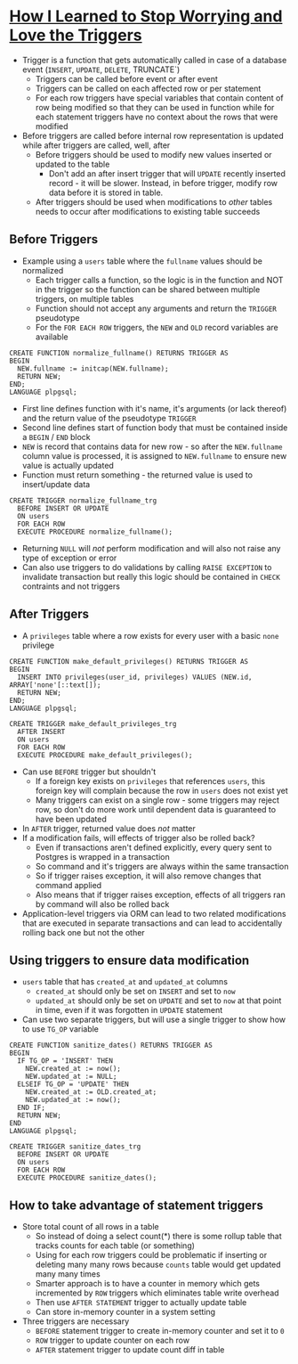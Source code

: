 # [How I Learned to Stop Worrying and Love the Triggers](https://www.depesz.com/2012/11/14/how-i-learned-to-stop-worrying-and-love-the-triggers/)

* Trigger is a function that gets automatically called in case of a database event (`INSERT`, `UPDATE`, `DELETE`, TRUNCATE`)
  * Triggers can be called before event or after event
  * Triggers can be called on each affected row or per statement
  * For each row triggers have special variables that contain content of row being modified so that they can be used in function while for each statement triggers have no context about the rows that were modified
* Before triggers are called before internal row representation is updated while after triggers are called, well, after
  * Before triggers should be used to modify new values inserted or updated to the table
    * Don't add an after insert trigger that will `UPDATE` recently inserted record - it will be slower. Instead, in before trigger, modify row data before it is stored in table.
  * After triggers should be used when modifications to _other_ tables needs to occur after modifications to existing table succeeds

## Before Triggers

* Example using a `users` table where the `fullname` values should be normalized
  * Each trigger calls a function, so the logic is in the function and NOT in the trigger so the function can be shared between multiple triggers, on multiple tables
  * Function should not accept any arguments and return the `TRIGGER` pseudotype
  * For the `FOR EACH ROW` triggers, the `NEW` and `OLD` record variables are available

```plpgsql
CREATE FUNCTION normalize_fullname() RETURNS TRIGGER AS
BEGIN
  NEW.fullname := initcap(NEW.fullname);
  RETURN NEW;
END;
LANGUAGE plpgsql;
```

* First line defines function with it's name, it's arguments (or lack thereof) and the return value of the pseudotype `TRIGGER`
* Second line defines start of function body that must be contained inside a `BEGIN` / `END` block
* `NEW` is record that contains data for new row - so after the `NEW.fullname` column value is processed, it is assigned to `NEW.fullname` to ensure new value is actually updated
* Function must return something - the returned value is used to insert/update data

```psql
CREATE TRIGGER normalize_fullname_trg
  BEFORE INSERT OR UPDATE
  ON users
  FOR EACH ROW
  EXECUTE PROCEDURE normalize_fullname();
```

* Returning `NULL` will _not_ perform modification and will also not raise any type of exception or error
* Can also use triggers to do validations by calling `RAISE EXCEPTION` to invalidate transaction but really this logic should be contained in `CHECK` contraints and not triggers

## After Triggers

* A `privileges` table where a row exists for every user with a basic `none` privilege

```psql
CREATE FUNCTION make_default_privileges() RETURNS TRIGGER AS
BEGIN
  INSERT INTO privileges(user_id, privileges) VALUES (NEW.id, ARRAY['none'[::text[]);
  RETURN NEW;
END;
LANGUAGE plpgsql;

CREATE TRIGGER make_default_privileges_trg
  AFTER INSERT
  ON users
  FOR EACH ROW
  EXECUTE PROCEDURE make_default_privileges();
```

* Can use `BEFORE` trigger but shouldn't
  * If a foreign key exists on `privileges` that references `users`, this foreign key will complain because the row in `users` does not exist yet
  * Many triggers can exist on a single row - some triggers may reject row, so don't do more work until dependent data is guaranteed to have been updated
* In `AFTER` trigger, returned value does _not_ matter
* If a modification fails, will effects of trigger also be rolled back?
  * Even if transactions aren't defined explicitly, every query sent to Postgres is wrapped in a transaction
  * So command and it's triggers are always within the same transaction
  * So if trigger raises exception, it will also remove changes that command applied
  * Also means that if trigger raises exception, effects of all triggers ran by command will also be rolled back
* Application-level triggers via ORM can lead to two related modifications that are executed in separate transactions and can lead to accidentally rolling back one but not the other

## Using triggers to ensure data modification

* `users` table that has `created_at` and `updated_at` columns
  * `created_at` should only be set on `INSERT` and set to `now`
  * `updated_at` should only be set on `UPDATE` and set to `now` at that point in time, even if it was forgotten in `UPDATE` statement
* Can use two separate triggers, but will use a single trigger to show how to use `TG_OP` variable

```psql
CREATE FUNCTION sanitize_dates() RETURNS TRIGGER AS
BEGIN
  IF TG_OP = 'INSERT' THEN
    NEW.created_at := now();
    NEW.updated_at := NULL;
  ELSEIF TG_OP = 'UPDATE' THEN
    NEW.created_at := OLD.created_at;
    NEW.updated_at := now();
  END IF;
  RETURN NEW;
END
LANGUAGE plpgsql;

CREATE TRIGGER sanitize_dates_trg
  BEFORE INSERT OR UPDATE
  ON users
  FOR EACH ROW
  EXECUTE PROCEDURE sanitize_dates();
```

## How to take advantage of statement triggers

* Store total count of all rows in a table
  * So instead of doing a select count(*) there is some rollup table that tracks counts for each table (or something)
  * Using for each row triggers could be problematic if inserting or deleting many many rows because `counts` table would get updated many many times
  * Smarter approach is to have a counter in memory which gets incremented by `ROW` triggers which eliminates table write overhead
  * Then use `AFTER STATEMENT` trigger to actually update table
  * Can store in-memory counter in a system setting
* Three triggers are necessary 
  * `BEFORE` statement trigger to create in-memory counter and set it to `0`
  * `ROW` trigger to update counter on each row
  * `AFTER` statement trigger to update count diff in table

